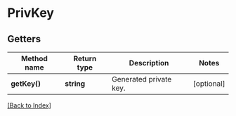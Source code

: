 # PrivKey

## Getters

Method name | Return type | Description | Notes
------------ | ------------- | ------------- | -------------
**getKey()** | **string** | Generated private key. | [optional]

[[Back to Index]](../index.md)
